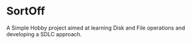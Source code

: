 # SortOff
A Simple Hobby project aimed at learning Disk and File operations and developing a SDLC approach.
